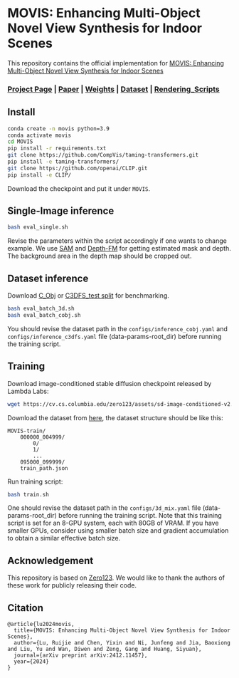 # MOVIS: Enhancing Multi-Object Novel View Synthesis for Indoor Scenes

This repository contains the official implementation for [MOVIS: Enhancing Multi-Object Novel View Synthesis for Indoor Scenes](https://arxiv.org/abs/2412.11457)

### [Project Page](https://jason-aplp.github.io/MOVIS/)  | [Paper](https://arxiv.org/abs/2412.11457) | [Weights](https://huggingface.co/datasets/JasonAplp/MOVIS/blob/main/last.ckpt) | [Dataset](https://huggingface.co/datasets/JasonAplp/MOVIS/tree/main) | [Rendering_Scripts](https://github.com/Jason-aplp/MOVIS-render)

## Install

```bash
conda create -n movis python=3.9
conda activate movis
cd MOVIS
pip install -r requirements.txt
git clone https://github.com/CompVis/taming-transformers.git
pip install -e taming-transformers/
git clone https://github.com/openai/CLIP.git
pip install -e CLIP/
```
Download the checkpoint and put it under `MOVIS`.

## Single-Image inference

```bash
bash eval_single.sh
```
Revise the parameters within the script accordingly if one wants to change example.
We use [SAM](https://github.com/facebookresearch/segment-anything) and [Depth-FM](https://github.com/CompVis/depth-fm) for getting estimated mask and depth. The background area in the depth map should be cropped out.

## Dataset inference
Download [C_Obj](https://huggingface.co/datasets/JasonAplp/MOVIS/tree/main/C_Obj) or [C3DFS_test split](https://huggingface.co/datasets/JasonAplp/MOVIS/tree/main/MOVIS-test) for benchmarking.
```bash
bash eval_batch_3d.sh
bash eval_batch_cobj.sh
```
You should revise the dataset path in the `configs/inference_cobj.yaml` and `configs/inference_c3dfs.yaml` file (data-params-root_dir) before running the training script.

## Training
Download image-conditioned stable diffusion checkpoint released by Lambda Labs:
```bash
wget https://cv.cs.columbia.edu/zero123/assets/sd-image-conditioned-v2.ckpt
```
Download the dataset from [here](https://huggingface.co/datasets/JasonAplp/MOVIS/tree/main), the dataset structure should be like this:
```
MOVIS-train/
    000000_004999/
        0/
        1/
        ...
    095000_099999/
    train_path.json
```
Run training script:
```bash
bash train.sh
```
One should revise the dataset path in the `configs/3d_mix.yaml` file (data-params-root_dir) before running the training script.
Note that this training script is set for an 8-GPU system, each with 80GB of VRAM. If you have smaller GPUs, consider using smaller batch size and gradient accumulation to obtain a similar effective batch size.


## Acknowledgement
This repository is based on [Zero123](https://github.com/jason-aplp/Zero123). We would like to thank the authors of these work for publicly releasing their code.

## Citation
```
@article{lu2024movis,
  title={MOVIS: Enhancing Multi-Object Novel View Synthesis for Indoor Scenes},
  author={Lu, Ruijie and Chen, Yixin and Ni, Junfeng and Jia, Baoxiong and Liu, Yu and Wan, Diwen and Zeng, Gang and Huang, Siyuan},
  journal={arXiv preprint arXiv:2412.11457},
  year={2024}
}
```